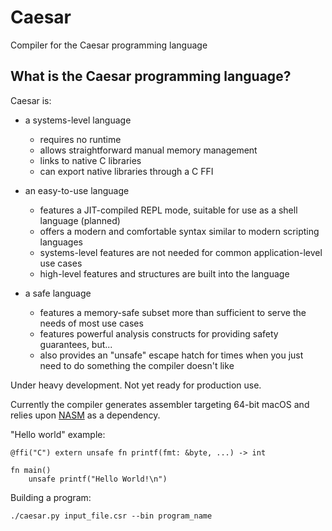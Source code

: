# Caesar
Compiler for the Caesar programming language

## What is the Caesar programming language?
Caesar is:
- a systems-level language

	- requires no runtime
	- allows straightforward manual memory management
	- links to native C libraries
	- can export native libraries through a C FFI

- an easy-to-use language

	- features a JIT-compiled REPL mode, suitable for use as a shell language (planned)
	- offers a modern and comfortable syntax similar to modern scripting languages
	- systems-level features are not needed for common application-level use cases
	- high-level features and structures are built into the language

- a safe language

	- features a memory-safe subset more than sufficient to serve the needs of most use cases
	- features powerful analysis constructs for providing safety guarantees, but...
	- also provides an "unsafe" escape hatch for times when you just need to do something the compiler doesn't like

Under heavy development. Not yet ready for production use.

Currently the compiler generates assembler targeting 64-bit 
macOS and relies upon [NASM](https://www.nasm.us/) as a dependency.

"Hello world" example:

	@ffi("C") extern unsafe fn printf(fmt: &byte, ...) -> int
	
	fn main()
	    unsafe printf("Hello World!\n")

Building a program:

	./caesar.py input_file.csr --bin program_name
